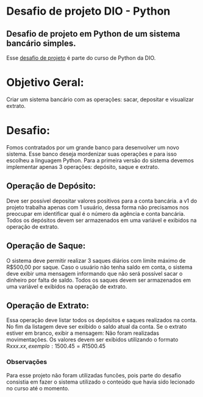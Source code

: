 # Desafio de projeto DIO - Python
## Desafio de projeto em Python de um sistema bancário simples.

Esse [desafio de projeto](https://web.dio.me/lab/desafio-de-projeto-criando-um-sistema-bancario/learning/fa812356-0da6-4a85-9ffb-8b255748a288) é parte do curso de Python da DIO.

# Objetivo Geral:
Criar um sistema bancário com as operações: sacar, depositar e visualizar extrato.

# Desafio:
Fomos contratados por um grande banco para desenvolver um novo sistema. Esse banco deseja mordenizar suas operações e para isso escolheu a linguagem Python. Para a primeira versão do sistema devemos implementar apenas 3 operações: depósito, saque e extrato.

## Operação de Depósito:
Deve ser possível depositar valores positivos para a conta bancária. a v1 do projeto trabalha apenas com 1 usuário, dessa forma não precisamos nos preocupar em identificar qual é o número da agência e conta bancária. Todos os depósitos devem ser armazenados em uma variável e exibidos na operação de extrato.

## Operação de Saque:
O sistema deve permitir realizar 3 saques diários com limite máximo de R$500,00 por saque. Caso o usuário não tenha saldo em conta, o sistema deve exibir uma mensagem informando que não será possível sacar o dinheiro por falta de saldo. Todos os saques devem ser armazenados em uma variável e exibidos na operação de extrato.

## Operação de Extrato:
Essa operação deve listar todos os depósitos e saques realizados na conta. No fim da listagem deve ser exibido o saldo atual da conta. Se o extrato estiver em branco, exibir a mensagem: Não foram realizadas movimentações.
Os valores devem ser exibidos utilizando o formato R$xxx.xx, exemplo: 1500.45 = R$1500.45


### Observações
Para esse projeto não foram utilizadas funcões, pois parte do desafio consistia em fazer o sistema utilizado o conteúdo que havia sido lecionado no curso até o momento.
